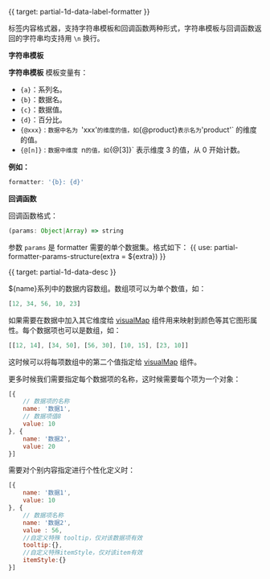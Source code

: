 {{ target: partial-1d-data-label-formatter }}

标签内容格式器，支持字符串模板和回调函数两种形式，字符串模板与回调函数返回的字符串均支持用 `\n` 换行。

**字符串模板**


**字符串模板**
模板变量有：
+ `{a}`：系列名。
+ `{b}`：数据名。
+ `{c}`：数据值。
+ `{d}`：百分比。
+ `{@xxx}：数据中名为 `'xxx'` 的维度的值，如 `{@product}` 表示名为 `'product'` 的维度的值。
+ `{@[n]}：数据中维度 `n` 的值，如 `{@[3]}` 表示维度 3 的值，从 0 开始计数。

**例如：**
```js
formatter: '{b}: {d}'
```

**回调函数**

回调函数格式：
```js
(params: Object|Array) => string
```
参数 `params` 是 formatter 需要的单个数据集。格式如下：
{{ use: partial-formatter-params-structure(extra = ${extra}) }}



{{ target: partial-1d-data-desc }}

${name}系列中的数据内容数组。数组项可以为单个数值，如：
```js
[12, 34, 56, 10, 23]
```

如果需要在数据中加入其它维度给 [visualMap](~visualMap) 组件用来映射到颜色等其它图形属性。每个数据项也可以是数组，如：
```js
[[12, 14], [34, 50], [56, 30], [10, 15], [23, 10]]
```

这时候可以将每项数组中的第二个值指定给 [visualMap](~visualMap) 组件。


更多时候我们需要指定每个数据项的名称，这时候需要每个项为一个对象：
```js
[{
    // 数据项的名称
    name: '数据1',
    // 数据项值8
    value: 10
}, {
    name: '数据2',
    value: 20
}]
```

需要对个别内容指定进行个性化定义时：

```js
[{
    name: '数据1',
    value: 10
}, {
    // 数据项名称
    name: '数据2',
    value : 56,
    //自定义特殊 tooltip，仅对该数据项有效
    tooltip:{},
    //自定义特殊itemStyle，仅对该item有效
    itemStyle:{}
}]
```